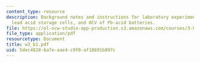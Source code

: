 ```yaml
---
content_type: resource
description: Background notes and instructions for laboratory experiments on batteries,
  lead acid storage cells, and OCV of Pb-acid batteries.
file: https://ol-ocw-studio-app-production.s3.amazonaws.com/courses/3-014-materials-laboratory-fall-2006/5dec48286a7eaae4c9f0af18691b897c_w3_b1.pdf
file_type: application/pdf
resourcetype: Document
title: w3_b1.pdf
uid: 5dec4828-6a7e-aae4-c9f0-af18691b897c
---
```

